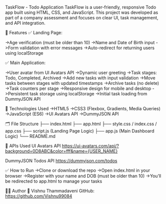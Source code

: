 TaskFlow - Todo Application
TaskFlow is a user-friendly, responsive Todo app built using HTML, CSS, and JavaScript. This project was developed as part of a company assessment and focuses on clear UI, task management, and API integration.


🚀 Features
✅ Landing Page:

->Age verification (must be older than 10)
->Name and Date of Birth input
->Form validation with error messages
->Auto-redirect for returning users using localStorage


✅ Main Application:

->User avatar from UI Avatars API
->Dynamic user greeting
->Task stages: Todo, Completed, Archived
->Add new tasks with input validation
->Move tasks between stages with updated timestamps
->Archive tasks (no delete)
->Task counters per stage
->Responsive design for mobile and desktop
->Persistent task storage using localStorage
->Initial task loading from DummyJSON API

🧩 Technologies Used
->HTML5
->CSS3 (Flexbox, Gradients, Media Queries)
->JavaScript (ES6)
->UI Avatars API
->DummyJSON API

🗂 File Structure
├── index.html
├── app.html
├── style.css / index.css / app.css
├── script.js (Landing Page Logic)
├── app.js (Main Dashboard Logic)
└── README.md

🔐 APIs Used
UI Avatars API
https://ui-avatars.com/api/?background=0D8ABC&color=fff&name={USER_NAME}

DummyJSON Todos API
https://dummyjson.com/todos

✅ How to Run
->Clone or download the repo
->Open index.html in your browser
->Register with your name and DOB (must be older than 10)
->You’ll be redirected to app.html to manage your tasks

🧑‍💻 Author
👤 Vishnu Thammadaveni
GitHub: https://github.com/Vishnu99084
